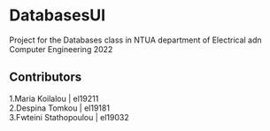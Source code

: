 # DatabasesUI
Project for the Databases class in NTUA department of Electrical adn Computer Engineering 2022
## Contributors
1.Maria Koilalou | el19211<br />
2.Despina Tomkou | el19181<br />
3.Fwteini Stathopoulou | el19032

